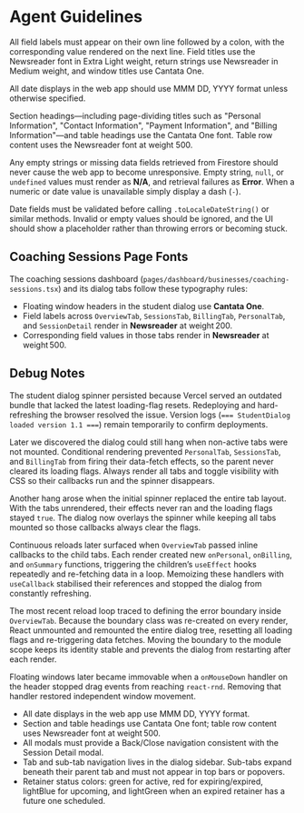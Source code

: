 # Agent Guidelines

All field labels must appear on their own line followed by a colon, with the corresponding value rendered on the next line. Field titles use the Newsreader font in Extra Light weight, return strings use Newsreader in Medium weight, and window titles use Cantata One.

All date displays in the web app should use MMM DD, YYYY format unless otherwise specified.

Section headings—including page-dividing titles such as "Personal Information", "Contact Information", "Payment Information", and "Billing Information"—and table headings use the Cantata One font. Table row content uses the Newsreader font at weight 500.

Any empty strings or missing data fields retrieved from Firestore should never cause the web app to become unresponsive. Empty string, `null`, or `undefined` values must render as **N/A**, and retrieval failures as **Error**. When a numeric or date value is unavailable simply display a dash (`-`).

Date fields must be validated before calling `.toLocaleDateString()` or similar methods. Invalid or empty values should be ignored, and the UI should show a placeholder rather than throwing errors or becoming stuck.

## Coaching Sessions Page Fonts

The coaching sessions dashboard (`pages/dashboard/businesses/coaching-sessions.tsx`) and its dialog tabs follow these typography rules:

- Floating window headers in the student dialog use **Cantata One**.
- Field labels across `OverviewTab`, `SessionsTab`, `BillingTab`, `PersonalTab`, and `SessionDetail` render in **Newsreader** at weight 200.
- Corresponding field values in those tabs render in **Newsreader** at weight 500.

## Debug Notes

The student dialog spinner persisted because Vercel served an outdated bundle that lacked the latest loading-flag resets. Redeploying and hard-refreshing the browser resolved the issue. Version logs (`=== StudentDialog loaded version 1.1 ===`) remain temporarily to confirm deployments.

Later we discovered the dialog could still hang when non-active tabs were not mounted. Conditional rendering prevented `PersonalTab`, `SessionsTab`, and `BillingTab` from firing their data-fetch effects, so the parent never cleared its loading flags. Always render all tabs and toggle visibility with CSS so their callbacks run and the spinner disappears.

Another hang arose when the initial spinner replaced the entire tab layout. With the tabs unrendered, their effects never ran and the loading flags stayed `true`. The dialog now overlays the spinner while keeping all tabs mounted so those callbacks always clear the flags.

Continuous reloads later surfaced when `OverviewTab` passed inline callbacks to the child tabs. Each render created new `onPersonal`, `onBilling`, and `onSummary` functions, triggering the children’s `useEffect` hooks repeatedly and re-fetching data in a loop. Memoizing these handlers with `useCallback` stabilised their references and stopped the dialog from constantly refreshing.

The most recent reload loop traced to defining the error boundary inside `OverviewTab`. Because the boundary class was re-created on every render, React unmounted and remounted the entire dialog tree, resetting all loading flags and re-triggering data fetches. Moving the boundary to the module scope keeps its identity stable and prevents the dialog from restarting after each render.

Floating windows later became immovable when a `onMouseDown` handler on the header stopped drag events from reaching `react-rnd`. Removing that handler restored independent window movement.

* All date displays in the web app use MMM DD, YYYY format.
* Section and table headings use Cantata One font; table row content uses Newsreader font at weight 500.
* All modals must provide a Back/Close navigation consistent with the Session Detail modal.
* Tab and sub-tab navigation lives in the dialog sidebar. Sub-tabs expand beneath their parent tab and must not appear in top bars or popovers.
* Retainer status colors: green for active, red for expiring/expired, lightBlue for upcoming, and lightGreen when an expired retainer has a future one scheduled.

